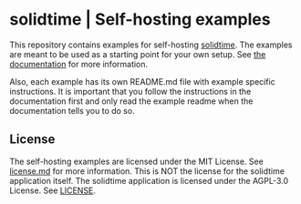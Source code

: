 # solidtime | Self-hosting examples

This repository contains examples for self-hosting [solidtime](https://www.solidtime.io/). The examples are meant to be used as a starting point for your own setup.
See [the documentation](https://docs.solidtime.io/self-hosting/intro) for more information.

Also, each example has its own README.md file with example specific instructions.
It is important that you follow the instructions in the documentation first and only read the example readme when the documentation tells you to do so.

## License

The self-hosting examples are licensed under the MIT License. See [license.md](license.md) for more information.
This is NOT the license for the solidtime application itself. The solidtime application is licensed under the AGPL-3.0 License. See [LICENSE](https://github.com/solidtime-io/solidtime/blob/main/LICENSE.md).
